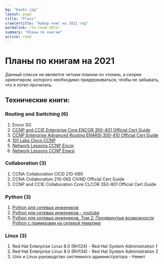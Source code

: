 ```yaml
---
bg: "books.jpg"
layout: page
title: "Plans"
crawlertitle: "Набор книг на 2021 год"
permalink: /to-read-2021/
summary: "Планы по книгам"
active: read
---
```


# Планы по книгам на 2021

<p>Данный список не является четким планом по чтению, а скорее ориентиром, которого необходимо придерживаться, чтобы не забывать, что я хотел прочитать.</p>

## Технические книги:

### Routing and Switching (6)
<ol>
  <li>Encor SG</li>
  <li><a href="https://www.amazon.com/Enterprise-ENCOR-350-401-Official-Guide/dp/1587145235/ref=sr_1_1?crid=1LGH79EXNUQN0&dchild=1&keywords=ccnp+encor+350-401&qid=1609358496&sprefix=ccnp%2Caps%2C271&sr=8-1">CCNP and CCIE Enterprise Core ENCOR 350-401 Official Cert Guide</a></li>
  <li><a href="https://www.amazon.com/Enterprise-Advanced-Routing-300-410-Official/dp/1587145251/ref=sr_1_1?crid=N98BL7XHT6B&dchild=1&keywords=ccnp+enarsi+300-410&qid=1609358572&sprefix=ccnp+%2Caps%2C274&sr=8-1">CCNP Enterprise Advanced Routing ENARSI 300-410 Official Cert Guide</a></li>
  <li><a href="https://www.amazon.com/101-Labs-Enterprise-Hands-350-401-ebook/dp/B08DHMMMGV/ref=sr_1_4?crid=1RRJN20BUQY7Q&dchild=1&keywords=101+labs&qid=1609358587&sprefix=101+la%2Caps%2C265&sr=8-4">101 Labs Cisco CCNP</a></li>
  <li><a href="https://networklessons.com/cisco/ccnp-encor-350-401">Network Lessons CCNP Encor</a></li>
  <li><a href="https://networklessons.com/cisco/ccnp-enarsi-300-410">Network Lessons CCNP Enarsi</a></li>
</ol>

### Collaboration (3)
<ol>
  <li>CCNA Collaboration CICD 210-060</li>
  <li>CCNA Collaboration 210-065 CIVND Official Cert Guide</li>
  <li>CCNP and CCIE Collaboration Core CLCOR 350-801 Official Cert Guide</li>
</ol>

### Python (3)
<ol>
  <li><a href="https://pyneng.readthedocs.io/ru/latest/">Python для сетевых инженеров</a></li>
  <li><a href="https://www.youtube.com/playlist?list=PLah0HUih_ZRnJFNdZsWr2pNWgYETauGXo">Python для сетевых инженеров - youtube</a></li>
  <li><a href="https://advpyneng.readthedocs.io/ru/latest/">Python для сетевых инженеров. Том 2: Продвинутые возможности Python с примерами на сетевой тематике</a></li>
</ol>

### Linux (3)
<ol>
  <li>Red Hat Enterprise Linux 8.0 (RH124) - Red Hat System Administration 1</li>
  <li>Red Hat Enterprise Linux 8.0 (RH134) - Red Hat System Administration 2</li>
  <li>Unix и Linux руководство системного администратора - Немет</li>
</ol>